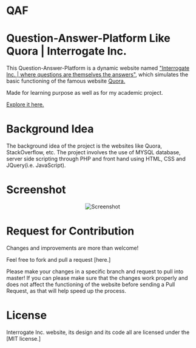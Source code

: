# QAF
# Question-Answer-Platform Like Quora | Interrogate Inc.
This Question-Answer-Platform is a dynamic website named ["Interrogate Inc. | where questions are themselves the answers"](https://interrogate.herokuapp.com/), which simulates the basic functioning of the famous website [Quora.](https://www.quora.com/)

Made for learning purpose as well as for my academic project.

[Explore it here.](https://interrogate.herokuapp.com/)

# Background Idea
The background idea of the project is the websites like Quora, StackOverflow, etc. The project involves the use of MYSQL database, server side scripting through PHP and front hand using HTML, CSS and JQuery(i.e. JavaScript).

# Screenshot
<p align="center">
  <img src="Screenshot (2).jpg" alt="Screenshot"/>
</p>

# Request for Contribution
Changes and improvements are more than welcome! 

Feel free to fork and pull a request [here.]

Please make your changes in a specific branch and request to pull into master! If you can please make sure that the changes work properly and does not affect the functioning of the website before sending a Pull Request, as that will help speed up the process.

# License
Interrogate Inc. website, its design and its code all are licensed under the [MIT license.]
